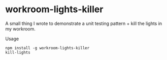 # workroom-lights-killer
A small thing I wrote to demonstrate a unit testing pattern + kill the lights in my workroom.

Usage
```
npm install -g workroom-lights-killer
kill-lights
```
